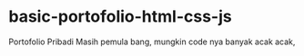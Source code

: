 # basic-portofolio-html-css-js
Portofolio Pribadi Masih pemula bang, mungkin code nya banyak acak acak, 
